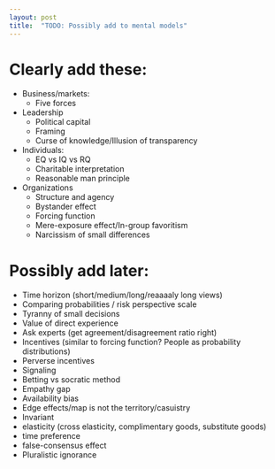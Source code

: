 ```yaml
---
layout: post
title:  "TODO: Possibly add to mental models"
---
```


# Clearly add these:

- Business/markets:
  - Five forces
- Leadership
  - Political capital
  - Framing
  - Curse of knowledge/Illusion of transparency
- Individuals:
  - EQ vs IQ vs RQ
  - Charitable interpretation
  - Reasonable man principle
- Organizations
  - Structure and agency
  - Bystander effect
  - Forcing function
  - Mere-exposure effect/In-group favoritism
  - Narcissism of small differences

# Possibly add later:

- Time horizon (short/medium/long/reaaaaly long views)
- Comparing probabilities / risk perspective scale
- Tyranny of small decisions
- Value of direct experience
- Ask experts (get agreement/disagreement ratio right)
- Incentives (similar to forcing function? People as probability
  distributions)
- Perverse incentives
- Signaling
- Betting vs socratic method
- Empathy gap
- Availability bias
- Edge effects/map is not the territory/casuistry
- Invariant
- elasticity (cross elasticity, complimentary goods, substitute goods)
- time preference
- false-consensus effect
- Pluralistic ignorance
